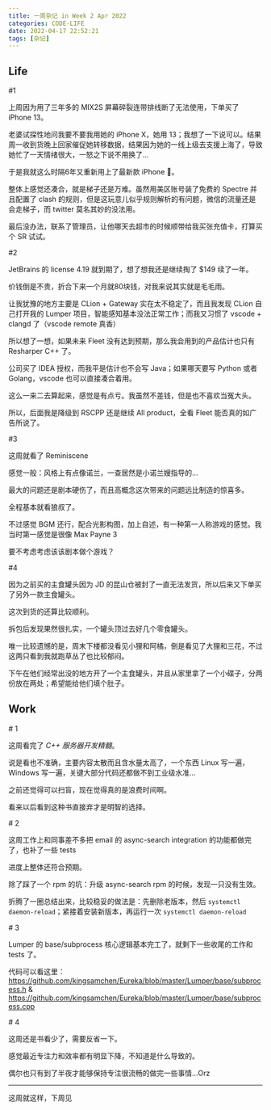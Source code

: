 ```yaml
---
title: 一周杂记 in Week 2 Apr 2022
categories: CODE-LIFE
date: 2022-04-17 22:52:21
tags: [杂记]
---
```

## Life

\#1

上周因为用了三年多的 MIX2S 屏幕碎裂连带排线断了无法使用，下单买了 iPhone 13。

老婆试探性地问我要不要我用她的 iPhone X，她用 13；我想了一下说可以。结果周一收到货晚上回家催促她转移数据，结果因为她的一线上级去支援上海了，导致她忙了一天情绪很大，一怒之下说不用换了...

于是我就这么时隔6年又重新用上了最新款 iPhone 🤪。

整体上感觉还凑合，就是梯子还是万难。虽然用美区账号装了免费的 Spectre 并且配置了 clash 的规则，但是这玩意儿似乎规则解析的有问题，微信的流量还是会走梯子，而 twitter 莫名其妙的没法用。

最后没办法，联系了管理员，让他哪天去超市的时候顺带给我买张充值卡，打算买个 SR 试试。

\#2

JetBrains 的 license 4.19 就到期了，想了想我还是继续掏了 $149 续了一年。

价钱倒是不贵，折合下来一个月就80块钱，对我来说其实就是毛毛雨。

让我犹豫的地方主要是 CLion + Gateway 实在太不稳定了，而且我发现 CLion 自己打开我的 Lumper 项目，智能感知基本没法正常工作；而我又习惯了 vscode + clangd 了（vscode remote 真香）

所以想了一想，如果未来 Fleet 没有达到预期，那么我会用到的产品估计也只有 Resharper C++ 了。

公司买了 IDEA 授权，而我平是估计也不会写 Java；如果哪天要写 Python 或者 Golang，vscode 也可以直接凑合着用。

这么一来二去算起来，感觉是有点亏。我虽然不差钱，但是也不喜欢当冤大头。

所以，后面我是降级到 RSCPP 还是继续 All product，全看 Fleet 能否真的如广告所说了。

\#3

这周就看了 Reminiscene

感觉一般：风格上有点像诺兰，一查居然是小诺兰嫂指导的...

最大的问题还是剧本硬伤了，而且高概念这次带来的问题远比制造的惊喜多。

全程基本就看狼叔了。

不过感觉 BGM 还行，配合光影构图，加上自述，有一种第一人称游戏的感觉。我当时第一感觉是很像 Max Payne 3

要不考虑考虑该该剧本做个游戏？

\#4

因为之前买的主食罐头因为 JD 的昆山仓被封了一直无法发货，所以后来又下单买了另外一款主食罐头。

这次到货的还算比较顺利。

拆包后发现果然很扎实，一个罐头顶过去好几个零食罐头。

唯一比较遗憾的是，周末下楼都没看见小狸和阿橘，倒是看见了大狸和三花，不过这两只看到我就跑草丛了也比较郁闷。

下午在他们经常出没的地方开了一个主食罐头，并且从家里拿了一个小碟子，分两份放在两处；希望能给他们填个肚子。

## Work

\# 1

这周看完了 _C++ 服务器开发精髓_。

说是看也不准确，主要内容太散而且含水量太高了，一个东西 Linux 写一遍，Windows 写一遍，关键大部分代码还都做不到工业级水准...

之前还觉得可以扫盲，现在觉得真的是浪费时间啊。

看来以后看到这种书直接弃才是明智的选择。

\# 2

这周工作上和同事差不多把 email 的 async-search integration 的功能都做完了，也补了一些 tests

进度上整体还符合预期。

除了踩了一个 rpm 的坑：升级 async-search rpm 的时候，发现一只没有生效。

折腾了一圈总结出来，比较稳妥的做法是：先删除老版本，然后 `systemctl daemon-reload`；紧接着安装新版本，再运行一次 `systemctl daemon-reload`

\# 3

Lumper 的 base/subprocess 核心逻辑基本完工了，就剩下一些收尾的工作和 tests 了。

代码可以看这里：https://github.com/kingsamchen/Eureka/blob/master/Lumper/base/subprocess.h & https://github.com/kingsamchen/Eureka/blob/master/Lumper/base/subprocess.cpp

\# 4

这周还是书看少了，需要反省一下。

感觉最近专注力和效率都有明显下降，不知道是什么导致的。

偶尔也只有到了半夜才能够保持专注很流畅的做完一些事情...Orz

---

这周就这样，下周见
